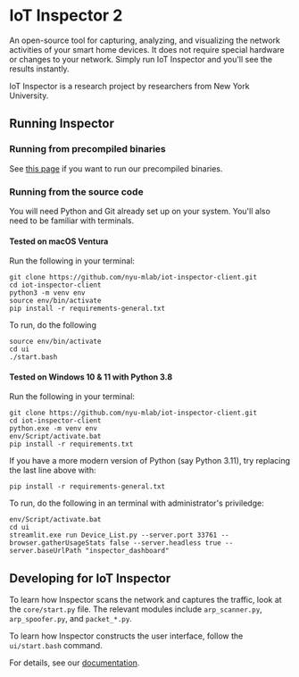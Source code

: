 # IoT Inspector 2

An open-source tool for capturing, analyzing, and visualizing the network activities of your smart home devices. It does not require special hardware or changes to your network. Simply run IoT Inspector and you'll see the results instantly.

IoT Inspector is a research project by researchers from New York University.


## Running Inspector

### Running from precompiled binaries

See [this page](https://github.com/nyu-mlab/iot-inspector-client/wiki/Download-&-Install) if you want to run our precompiled binaries.


### Running from the source code

You will need Python and Git already set up on your system. You'll also need to be familiar with terminals.

#### Tested on macOS Ventura

Run the following in your terminal:

```
git clone https://github.com/nyu-mlab/iot-inspector-client.git
cd iot-inspector-client
python3 -m venv env
source env/bin/activate
pip install -r requirements-general.txt
```

To run, do the following

```
source env/bin/activate
cd ui
./start.bash

```

#### Tested on Windows 10 & 11 with Python 3.8

Run the following in your terminal:

```
git clone https://github.com/nyu-mlab/iot-inspector-client.git
cd iot-inspector-client
python.exe -m venv env
env/Script/activate.bat
pip install -r requirements.txt
```

If you have a more modern version of Python (say Python 3.11), try replacing the last line above with:

```
pip install -r requirements-general.txt
```

To run, do the following in an terminal with administrator's priviledge:

```
env/Script/activate.bat
cd ui
streamlit.exe run Device_List.py --server.port 33761 --browser.gatherUsageStats false --server.headless true --server.baseUrlPath "inspector_dashboard"

```



## Developing for IoT Inspector

To learn how Inspector scans the network and captures the traffic, look at the `core/start.py` file. The relevant modules include `arp_scanner.py`, `arp_spoofer.py`, and `packet_*.py`.

To learn how Inspector constructs the user interface, follow the `ui/start.bash` command.

For details, see our [documentation](https://github.com/nyu-mlab/iot-inspector-client/wiki).
